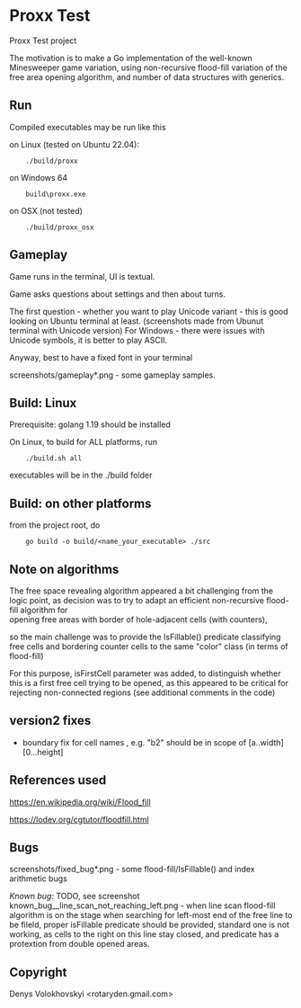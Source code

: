 # Proxx Test
Proxx Test project

The motivation is to make a Go implementation of the well-known Minesweeper game variation,
using non-recursive flood-fill variation of the free area opening algorithm,
and number of data structures with generics.

## Run 
Compiled executables may be run like this

on Linux (tested on Ubuntu 22.04):
```
    ./build/proxx
```

on Windows 64
```
    build\proxx.exe
```

on OSX (not tested)
```
    ./build/proxx_osx
```

## Gameplay

Game runs in the terminal, UI is textual.

Game asks questions about settings and then about turns.

The first question - whether you want to play Unicode variant -
this is good looking on Ubuntu terminal at least.
(screenshots made from Ubunut terminal with Unicode version)
For Windows - there were issues with Unicode symbols, it is better to play ASCII.

Anyway, best to have a fixed font in your terminal

screenshots/gameplay*.png - some gameplay samples.

## Build: Linux
Prerequisite: golang 1.19 should be installed

On Linux, to build for ALL platforms, run

```
    ./build.sh all
```

executables will be in the ./build folder

## Build: on other platforms
from the project root, do
```
    go build -o build/<name_your_executable> ./src
```

## Note on algorithms

The free space revealing algorithm appeared a bit challenging from the logic point,
as decision was to try to adapt an efficient non-recursive flood-fill algorithm for  
opening free areas with border of hole-adjacent cells (with counters),

so the main challenge was to provide the IsFillable() predicate classifying
free cells and bordering counter cells to the same "color" class (in terms of flood-fill)

For this purpose, isFirstCell parameter was added, to distinguish whether this is a first free cell
trying to be opened, as this appeared to be critical for rejecting non-connected regions
(see additional comments in the code) 

## version2 fixes
- boundary fix for cell names , e.g. "b2" should be in scope of [a..width] [0...height]

## References used
https://en.wikipedia.org/wiki/Flood_fill

https://lodev.org/cgtutor/floodfill.html


## Bugs
screenshots/fixed_bug*.png - some flood-fill/IsFillable() and index arithmetic bugs 

*Known bug:* TODO, see screenshot known_bug__line_scan_not_reaching_left.png - 
    when line scan flood-fill algorithm is on the stage when searching for left-most end of the free line to be fileld, 
    proper isFillable predicate should be provided, standard one is not working, as cells to the right on this line stay closed,
    and predicate has a protextion from double opened areas. 

## Copyright

Denys Volokhovskyi <rotaryden.gmail.com>